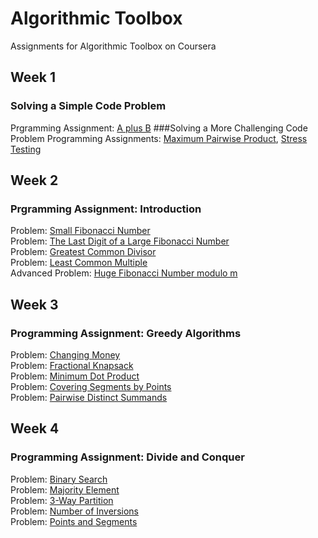 # Algorithmic Toolbox
Assignments for Algorithmic Toolbox on Coursera

## Week 1
### Solving a Simple Code Problem
Prgramming Assignment: [A plus B](https://github.com/akueisara/algorithmic-toolbox/tree/master/week%201/AplusB)
###Solving a More Challenging Code Problem
Programming Assignments: [Maximum Pairwise Product](https://github.com/akueisara/algorithmic-toolbox/tree/master/week%201/MaxPairwiseProduct), [Stress Testing](https://github.com/akueisara/algorithmic-toolbox/tree/master/week%201/StressTest)

## Week 2
###  Prgramming Assignment: Introduction
Problem: [Small Fibonacci Number](https://github.com/akueisara/algorithmic-toolbox/tree/master/week%202/fibonacci) </br>
Problem: [The Last Digit of a Large Fibonacci Number](https://github.com/akueisara/algorithmic-toolbox/tree/master/week%202/fibonacci_last_digit) </br>
Problem: [Greatest Common Divisor](https://github.com/akueisara/algorithmic-toolbox/tree/master/week%202/gcd) </br>
Problem: [Least Common Multiple](https://github.com/akueisara/algorithmic-toolbox/tree/master/week%202/lcm) </br>
Advanced Problem: [Huge Fibonacci Number modulo m](https://github.com/akueisara/algorithmic-toolbox/tree/master/week%202/fibonacci_huge) </br>

## Week 3
###  Programming Assignment: Greedy Algorithms
Problem: [Changing Money](https://github.com/akueisara/algorithmic-toolbox/tree/master/week%203/change) </br>
Problem: [Fractional Knapsack](https://github.com/akueisara/algorithmic-toolbox/tree/master/week%203/fractional_knapsack) </br>
Problem: [Minimum Dot Product](https://github.com/akueisara/algorithmic-toolbox/tree/master/week%203/dot_product) </br>
Problem: [Covering Segments by Points](https://github.com/akueisara/algorithmic-toolbox/tree/master/week%203/covering_segments) </br>
Problem: [Pairwise Distinct Summands](https://github.com/akueisara/algorithmic-toolbox/tree/master/week%203/different_summands) </br>

## Week 4
###  Programming Assignment: Divide and Conquer
Problem: [Binary Search](https://github.com/akueisara/algorithmic-toolbox/tree/master/week%204/binary_search) </br>
Problem: [Majority Element](https://github.com/akueisara/algorithmic-toolbox/tree/master/week%204/majority_element) </br>
Problem: [3-Way Partition](https://github.com/akueisara/algorithmic-toolbox/tree/master/week%204/sorting) </br>
Problem: [Number of Inversions](https://github.com/akueisara/algorithmic-toolbox/tree/master/week%204/inversions) </br>
Problem: [Points and Segments](https://github.com/akueisara/algorithmic-toolbox/tree/master/week%204/points_and_segments) </br>
